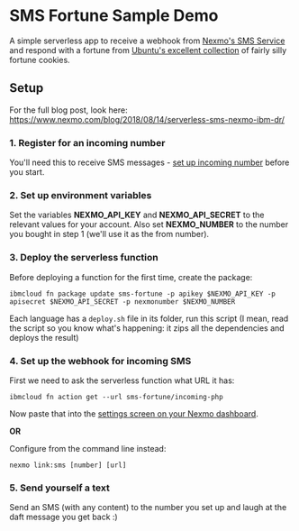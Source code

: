 # SMS Fortune Sample Demo

A simple serverless app to receive a webhook from [Nexmo's SMS Service](https://developer.nexmo.com/messaging/sms/overview) and respond with a fortune from [Ubuntu's excellent collection](https://packages.ubuntu.com/cosmic/fortune-mod) of fairly silly fortune cookies.

## Setup

For the full blog post, look here: https://www.nexmo.com/blog/2018/08/14/serverless-sms-nexmo-ibm-dr/

### 1. Register for an incoming number

You'll need this to receive SMS messages - [set up incoming number](https://developer.nexmo.com/account/guides/numbers#rent-virtual-numbers) before you start.

### 2. Set up environment variables

Set the variables **NEXMO_API_KEY** and **NEXMO_API_SECRET** to the relevant values for your account. Also set **NEXMO_NUMBER** to the number you bought in step 1 (we'll use it as the from number).

### 3. Deploy the serverless function

Before deploying a function for the first time, create the package:

```
ibmcloud fn package update sms-fortune -p apikey $NEXMO_API_KEY -p apisecret $NEXMO_API_SECRET -p nexmonumber $NEXMO_NUMBER
```

Each language has a `deploy.sh` file in its folder, run this script (I mean, read the script so you know what's happening: it zips all the dependencies and deploys the result)

### 4. Set up the webhook for incoming SMS

First we need to ask the serverless function what URL it has:

```
ibmcloud fn action get --url sms-fortune/incoming-php
```

Now paste that into the [settings screen on your Nexmo dashboard](https://dashboard.nexmo.com/settings).

**OR**

Configure from the command line instead:

```
nexmo link:sms [number] [url]
```

### 5. Send yourself a text

Send an SMS (with any content) to the number you set up and laugh at the daft message you get back :)


